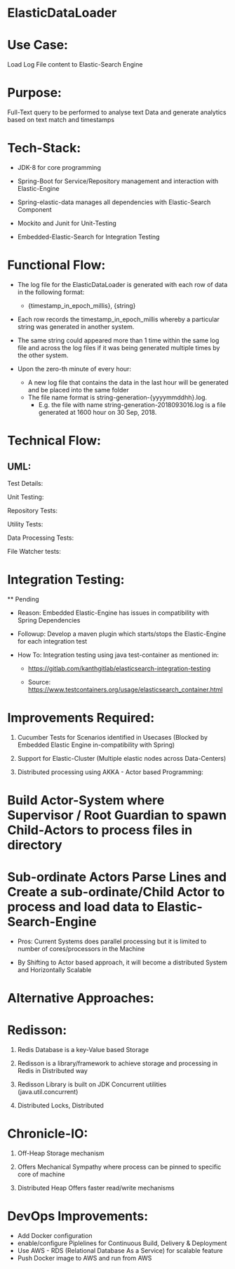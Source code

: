 # ElasticDataLoader

# Use Case:

Load Log File content to Elastic-Search Engine

# Purpose:

Full-Text query to be performed to analyse text Data and generate analytics based on text match and timestamps

# Tech-Stack:

- JDK-8 for core programming

- Spring-Boot for Service/Repository management and interaction with Elastic-Engine

- Spring-elastic-data manages all dependencies with Elastic-Search Component

- Mockito and Junit for Unit-Testing

- Embedded-Elastic-Search for Integration Testing

# Functional Flow:

- The log file for the ElasticDataLoader​​ is generated with each row of data in the following format:

  - {timestamp_in_epoch_millis}, {string}

- Each row records the ​timestamp_in_epoch_millis​ whereby a particular ​string​ was generated in another system.

- The ​same string could appeared more than 1 time​​ within the same log file and across the log files if it was being generated multiple times by the other system.

- Upon the zero-th minute of every hour:

  - A new log file that contains the data i​n the last hour​​ will be generated and be placed into the same folder
  - The file name format is string-generation-{yyyymmddhh}.log​.
     -  E.g. the file with name ​string-generation-2018093016.log is a file generated at 1600 hour on 30 Sep, 2018.





# Technical Flow:

## UML:






Test Details:

Unit Testing:

Repository Tests:


Utility Tests:


Data Processing Tests:




File Watcher tests:




# Integration Testing:

** Pending

- Reason: Embedded Elastic-Engine has issues in compatibility with Spring Dependencies

- Followup: Develop a maven plugin which starts/stops the Elastic-Engine for each integration test

- How To: Integration testing using java test-container as mentioned in:

   - https://gitlab.com/kanthgitlab/elasticsearch-integration-testing

   - Source: https://www.testcontainers.org/usage/elasticsearch_container.html



# Improvements Required:


1. Cucumber Tests for Scenarios identified in Usecases (Blocked by Embedded Elastic Engine in-compatibility with Spring)

2. Support for Elastic-Cluster (Multiple elastic nodes across Data-Centers)

3. Distributed processing using AKKA - Actor based Programming:

  # Build Actor-System where Supervisor / Root Guardian to spawn Child-Actors to process files in directory
  # Sub-ordinate Actors Parse Lines and Create a sub-ordinate/Child Actor to process and load data to Elastic-Search-Engine

  -  Pros: Current Systems does parallel processing but it is limited to number of cores/processors in the Machine

  -  By Shifting to Actor based approach, it will become a distributed System and Horizontally Scalable


# Alternative Approaches:

# Redisson:


1. Redis Database is a key-Value based Storage

2. Redisson is a library/framework to achieve storage and processing in Redis in Distributed way

3. Redisson Library is built on JDK Concurrent utilities (java.util.concurrent)

4. Distributed Locks, Distributed


# Chronicle-IO:


1. Off-Heap Storage mechanism

2. Offers Mechanical Sympathy where process can be pinned to specific core of machine

3. Distributed Heap Offers faster read/write mechanisms


# DevOps Improvements:


 - Add Docker configuration
 - enable/configure Piplelines for Continuous Build, Delivery & Deployment
 - Use AWS - RDS (Relational Database As a Service) for scalable feature
 - Push Docker image to AWS and run from AWS


